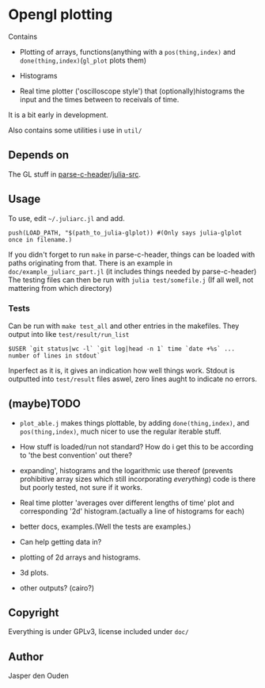 
# Opengl plotting
Contains

* Plotting of arrays, functions(anything with a `pos(thing,index)` and
  `done(thing,index)`(`gl_plot` plots them)

* Histograms

* Real time plotter ('oscilloscope style') that (optionally)histograms the
  input and the times between to receivals of time.

It is a bit early in development.

Also contains some utilities i use in `util/`

## Depends on
The GL stuff in [parse-c-header](https://github.com/o-jasper/parse-c-header)/[julia-src](https://github.com/o-jasper/parse-c-header/tree/master/julia-src).

## Usage
To use, edit `~/.juliarc.jl` and add.

    push(LOAD_PATH, "$(path_to_julia-glplot)) #(Only says julia-glplot once in filename.)

If you didn't forget to run `make` in parse-c-header, things can be loaded
with paths originating from that. There is an example in 
`doc/example_juliarc_part.jl`
(it includes things needed by parse-c-header) The testing files can then be 
run with `julia test/somefile.j` (If all well, not mattering from which
directory)

### Tests
Can be run with `make test_all` and other entries in the makefiles. They 
output into like `test/result/run_list`

    $USER `git status|wc -l` `git log|head -n 1` time `date +%s` ... number of lines in stdout`
	
Inperfect as it is, it gives an indication how well things work. Stdout is 
outputted into `test/result` files aswel, zero lines aught to indicate no 
errors.

## (maybe)TODO

* `plot_able.j` makes things plottable, by adding `done(thing,index)`, 
  and `pos(thing,index)`, much nicer to use the regular iterable stuff.

* How stuff is loaded/run not standard? How do i get this to be according to
  'the best convention' out there?

* expanding', histograms and the logarithmic use thereof
  (prevents prohibitive array sizes which still incorporating *everything*)
  code is there but poorly tested, not sure if it works.

* Real time plotter 'averages over different lengths of time' plot and
  corresponding '2d' histogram.(actually a line of histograms for each)

* better docs, examples.(Well the tests are examples.)

* Can help getting data in?

* plotting of 2d arrays and histograms. 

* 3d plots.

* other outputs? (cairo?)

## Copyright
Everything is under GPLv3, license included under `doc/`

## Author
Jasper den Ouden
